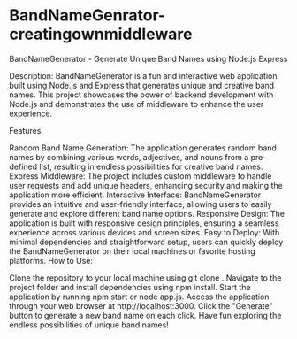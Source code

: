 # BandNameGenrator-creatingownmiddleware
BandNameGenerator - Generate Unique Band Names using Node.js Express

Description:
BandNameGenerator is a fun and interactive web application built using Node.js and Express that generates unique and creative band names. This project showcases the power of backend development with Node.js and demonstrates the use of middleware to enhance the user experience.

Features:

Random Band Name Generation: The application generates random band names by combining various words, adjectives, and nouns from a pre-defined list, resulting in endless possibilities for creative band names.
Express Middleware: The project includes custom middleware to handle user requests and add unique headers, enhancing security and making the application more efficient.
Interactive Interface: BandNameGenerator provides an intuitive and user-friendly interface, allowing users to easily generate and explore different band name options.
Responsive Design: The application is built with responsive design principles, ensuring a seamless experience across various devices and screen sizes.
Easy to Deploy: With minimal dependencies and straightforward setup, users can quickly deploy the BandNameGenerator on their local machines or favorite hosting platforms.
How to Use:

Clone the repository to your local machine using git clone <repository-url>.
Navigate to the project folder and install dependencies using npm install.
Start the application by running npm start or node app.js.
Access the application through your web browser at http://localhost:3000.
Click the "Generate" button to generate a new band name on each click.
Have fun exploring the endless possibilities of unique band names!
